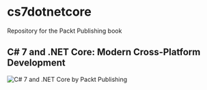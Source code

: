 # cs7dotnetcore
Repository for the Packt Publishing book
## C# 7 and .NET Core: Modern Cross-Platform Development

![C# 7 and .NET Core by Packt Publishing](https://www.packtpub.com/sites/default/files/B06126.png)
